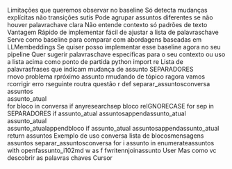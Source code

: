  Limitações que queremos observar no baseline
 Só detecta mudanças explícitas não transições sutis
 Pode agrupar assuntos diferentes se não houver palavrachave clara
 Não entende contexto só padrões de texto
 Vantagem
 Rápido de implementar fácil de ajustar a lista de palavraschave
 Serve como baseline para comparar com abordagens baseadas em LLMembeddings
Se quiser posso implementar esse baseline agora no seu pipeline
Quer sugerir palavraschave específicas para o seu contexto ou uso a lista acima como ponto de partida
python
import re
 Lista de palavrasfrases que indicam mudança de assunto
SEPARADORES  
rnovo problema rpróximo assunto rmudando de tópico ragora vamos
rcorrigir erro rseguinte routra questão r
def separar_assuntosconversa
assuntos  
assunto_atual  
for bloco in conversa
if anyresearchsep bloco reIGNORECASE for sep in SEPARADORES
if assunto_atual
assuntosappendassunto_atual
assunto_atual  
assunto_atualappendbloco
if assunto_atual
assuntosappendassunto_atual
return assuntos
 Exemplo de uso
 conversa    lista de blocosmensagens
 assuntos  separar_assuntosconversa
 for i assunto in enumerateassuntos
 with openfassunto_i102md w as f
 fwritennjoinassunto
User
Mas como vc descobrir as palavras chaves
Cursor